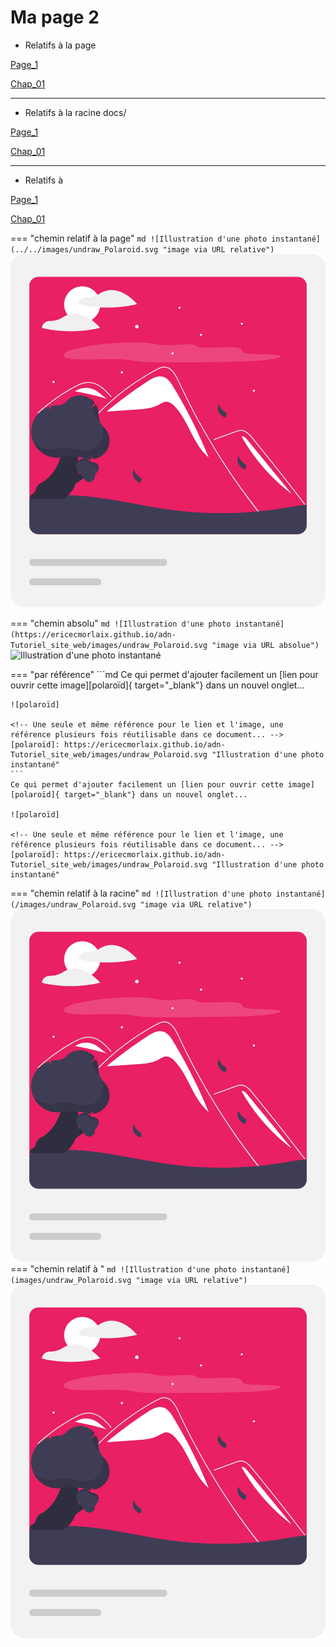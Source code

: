 # Ma page 2


- Relatifs à la page

[Page_1](../Page_1)

[Chap_01](../)

***
- Relatifs à la racine docs/

[Page_1](/Chap_01/Page_1)

[Chap_01](/Chap_01)

***
- Relatifs à 

[Page_1](Chap_01/Page_1)

[Chap_01](Chap_01)

=== "chemin relatif à la page"
    ```md
    ![Illustration d'une photo instantané](../../images/undraw_Polaroid.svg "image via URL relative")
    ```
    ![Illustration d'une photo instantané](../../images/undraw_Polaroid.svg "image via URL relative")

=== "chemin absolu"
    ```md
    ![Illustration d'une photo instantané](https://ericecmorlaix.github.io/adn-Tutoriel_site_web/images/undraw_Polaroid.svg "image via URL absolue")
    ```
    ![Illustration d'une photo instantané](https://ericecmorlaix.github.io/adn-Tutoriel_site_web/images/undraw_Polaroid.svg "image via URL absolue")

=== "par référence"
    ```md
    Ce qui permet d'ajouter facilement un [lien pour ouvrir cette image][polaroïd]{ target="_blank"} dans un nouvel onglet...
    
    ![polaroïd]

    <!-- Une seule et même référence pour le lien et l'image, une référence plusieurs fois réutilisable dans ce document... -->
    [polaroïd]: https://ericecmorlaix.github.io/adn-Tutoriel_site_web/images/undraw_Polaroid.svg "Illustration d'une photo instantané"
    ```
    Ce qui permet d'ajouter facilement un [lien pour ouvrir cette image][polaroïd]{ target="_blank"} dans un nouvel onglet...
    
    ![polaroïd]
    
    <!-- Une seule et même référence pour le lien et l'image, une référence plusieurs fois réutilisable dans ce document... -->
    [polaroïd]: https://ericecmorlaix.github.io/adn-Tutoriel_site_web/images/undraw_Polaroid.svg "Illustration d'une photo instantané"

=== "chemin relatif à la racine"
    ```md
    ![Illustration d'une photo instantané](/images/undraw_Polaroid.svg "image via URL relative")
    ```
    ![Illustration d'une photo instantané](/images/undraw_Polaroid.svg "image via URL relative")
=== "chemin relatif à "
    ```md
    ![Illustration d'une photo instantané](images/undraw_Polaroid.svg "image via URL relative")
    ```
    ![Illustration d'une photo instantané](images/undraw_Polaroid.svg "image via URL relative")